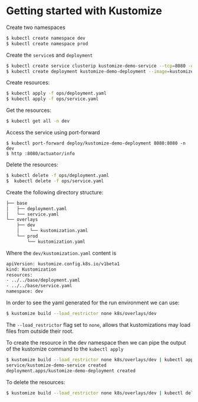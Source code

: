 # Getting started with Kustomize

Create two namespaces

```bash
$ kubectl create namespace dev
$ kubectl create namespace prod
```

Create the `service`s and `deployment` 

```bash
$ kubectl create service clusterip kustomize-demo-service --tcp=8080 -o yaml 
$ kubectl create deployment kustomize-demo-deployment --image=kustomize-demo:0.0.1-SNAPSHOT -o yaml
```


Create resources:

```bash
$ kubectl apply -f ops/deployment.yaml
$ kubectl apply -f ops/service.yaml
```

Get the resources:

```bash
$ kubectl get all -n dev
```

Access the service using port-forward

```
$ kubectl port-forward deploy/kustomize-demo-deployment 8080:8080 -n dev
$ http :8080/actuator/info
```

Delete the resources:

```bash
$ kubectl delete -f ops/deployment.yaml
$  kubectl delete -f ops/service.yaml
```


Create the following directory structure:

```bash
├── base
│   ├── deployment.yaml
│   └── service.yaml
└── overlays
    ├── dev
    │    └── kustomization.yaml
    └── prod
        └── kustomization.yaml
```

Where the `dev/kustomization.yaml` content is 

```bash
apiVersion: kustomize.config.k8s.io/v1beta1
kind: Kustomization
resources:
- ../../base/deployment.yaml
- ../../base/service.yaml
namespace: dev
```

In order to see the yaml generated for the run environment we can use:

```bash
$ kustomize build --load_restrictor none k8s/overlays/dev
```
The `--load_restrictor` flag set to `none`, allows that kustomizations may load files from outside their root.

To create the resource in the dev namespace then we can pipe the output of the kustomize command to the `kubectl apply` 
 
```bash
$ kustomize build --load_restrictor none k8s/overlays/dev | kubectl apply -f -
service/kustomize-demo-service created
deployment.apps/kustomize-demo-deployment created
```

To delete the resources:

```bash
$ kustomize build --load_restrictor none k8s/overlays/dev | kubectl delete -f -
```



